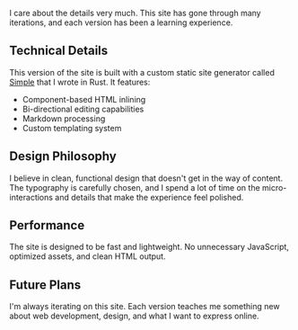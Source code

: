 I care about the details very much. This site has gone through many iterations, and each version has been a learning experience.

## Technical Details

This version of the site is built with a custom static site generator called [Simple](https://github.com/tnixc/simple) that I wrote in Rust. It features:

- Component-based HTML inlining
- Bi-directional editing capabilities
- Markdown processing
- Custom templating system

## Design Philosophy

I believe in clean, functional design that doesn't get in the way of content. The typography is carefully chosen, and I spend a lot of time on the micro-interactions and details that make the experience feel polished.

## Performance

The site is designed to be fast and lightweight. No unnecessary JavaScript, optimized assets, and clean HTML output.

## Future Plans

I'm always iterating on this site. Each version teaches me something new about web development, design, and what I want to express online.
